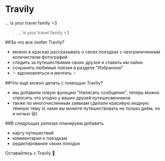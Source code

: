 # Travily
... is your travel family <3
> ... is your travel family <3

##За что все любят Travily?
- можно в красках рассказывать о своих поездках с неограниченным количеством фотографий
- следить за путешествиями своих друзей и ставить им лайки
- сохранять любимые поезки в разделе "Избранное"
- ✨ вдохновляться и мечтать ✨

##Что ещё можно делать с помощью Travily?
- мы добавили новую функцию "Написать сообщение", теперь можно спросить что угодно у ваших друзей путешесвенников
- также по многочисленным заявкам сделали красивую модную тёмную тему (с нами вы можете путешествовать не только днём, но и ночью 😃)

##В следующих релизах планируем добавить
- карту путешествий
- комментарии к поездкам
- редактирование своих поездок

Оставайтесь с Travily 🤍 
